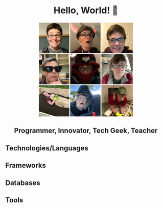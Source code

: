 <!--
**elaverty/elaverty** is a ✨ _special_ ✨ repository because its `README.md` (this file) appears on your GitHub profile.
-->

<h1 align="center">Hello, World! 👋</h1>

<p align="center">
  <img src = "https://github.com/elaverty/elaverty/blob/main/images/lizGrid.jpeg" width = "300" height = "300" align = "center">
  <h2 align="center">Programmer, Innovator, Tech Geek, Teacher</h2>

</p>





## Technologies/Languages




## Frameworks




## Databases




## Tools






